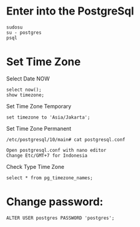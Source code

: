 # Enter into the PostgreSql
    sudosu
    su - postgres
    psql


# Set Time Zone

Select Date NOW

    select now();
    show timezone;
    
Set Time Zone Temporary

    set timezone to 'Asia/Jakarta';
    
Set Time Zone Permanent

    /etc/postgresql/10/main# cat postgresql.conf
    
    Open postgresql.conf with nano editor
    Change Etc/GMT+7 for Indonesia
    
Check Type Time Zone
    
    select * from pg_timezone_names;


# Change password:
    ALTER USER postgres PASSWORD 'postgres';
